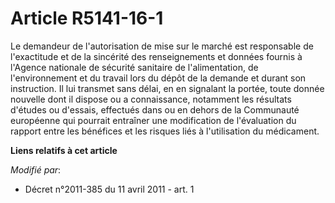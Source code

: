 # Article R5141-16-1

Le demandeur de l'autorisation de mise sur le marché est responsable de l'exactitude et de la sincérité des renseignements et
données fournis à l'Agence nationale de sécurité sanitaire de l'alimentation, de l'environnement et du travail lors du dépôt
de la demande et durant son instruction. Il lui transmet sans délai, en en signalant la portée, toute donnée nouvelle dont il
dispose ou a connaissance, notamment les résultats d'études ou d'essais, effectués dans ou en dehors de la Communauté
européenne qui pourrait entraîner une modification de l'évaluation du rapport entre les bénéfices et les risques liés à
l'utilisation du médicament.

**Liens relatifs à cet article**

_Modifié par_:

  - Décret n°2011-385 du 11 avril 2011 - art. 1
